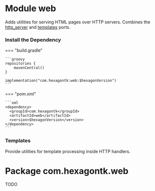 
# Module web
Adds utilities for serving HTML pages over HTTP servers. Combines the [http_server] and [templates]
ports.

[http_server]: http_server
[templates]: templates

### Install the Dependency

=== "build.gradle"

    ```groovy
    repositories {
        mavenCentral()
    }

    implementation("com.hexagontk:web:$hexagonVersion")
    ```

=== "pom.xml"

    ```xml
    <dependency>
      <groupId>com.hexagontk</groupId>
      <artifactId>web</artifactId>
      <version>$hexagonVersion</version>
    </dependency>
    ```

### Templates
Provide utilities for template processing inside HTTP handlers.

# Package com.hexagontk.web
TODO
